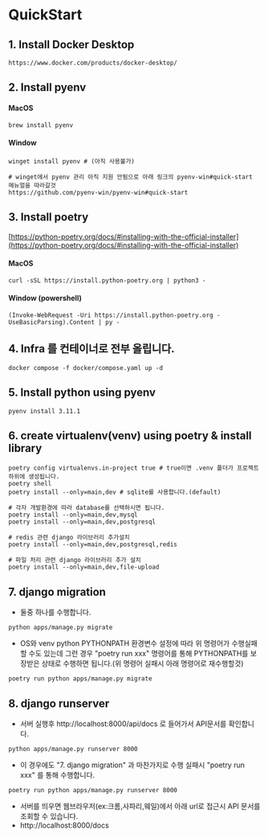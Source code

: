 # QuickStart


## 1. Install Docker Desktop
~~~
https://www.docker.com/products/docker-desktop/
~~~

## 2. Install pyenv

#### MacOS

~~~shell
brew install pyenv
~~~

#### Window
~~~shell
winget install pyenv # (아직 사용불가)

# winget에서 pyenv 관리 아직 지원 안됨으로 아래 링크의 pyenv-win#quick-start 메뉴얼을 따라갈것
https://github.com/pyenv-win/pyenv-win#quick-start
~~~

## 3. Install poetry
[https://python-poetry.org/docs/#installing-with-the-official-installer](https://python-poetry.org/docs/#installing-with-the-official-installer)
#### MacOS
~~~shell
curl -sSL https://install.python-poetry.org | python3 -
~~~

#### Window (powershell)
~~~shell
(Invoke-WebRequest -Uri https://install.python-poetry.org -UseBasicParsing).Content | py -
~~~

## 4. Infra 를 컨테이너로 전부 올립니다.
```shell
docker compose -f docker/compose.yaml up -d
```

## 5. Install python using pyenv
~~~shell
pyenv install 3.11.1
~~~

## 6. create virtualenv(venv) using poetry & install library
~~~shell
poetry config virtualenvs.in-project true # true이면 .venv 폴더가 프로젝트 하위에 생성됩니다.
poetry shell
poetry install --only=main,dev # sqlite를 사용합니다.(default)

# 각자 개발환경에 따라 database를 선택하시면 됩니다.
poetry install --only=main,dev,mysql
poetry install --only=main,dev,postgresql

# redis 관련 django 라이브러리 추가설치
poetry install --only=main,dev,postgresql,redis

# 파일 처리 관련 django 라이브러리 추가 설치
poetry install --only=main,dev,file-upload

~~~

## 7. django migration
* 둘중 하나를 수행합니다.
~~~shell
python apps/manage.py migrate
~~~
* OS와 venv python PYTHONPATH 환경변수 설정에 따라 위 명령어가 수행실패 할 수도 있는데 그런 경우
 "poetry run xxx" 명령어를 통해 PYTHONPATH를 보장받은 상태로 수행하면 됩니다.(위 명령어 실패시 아래 명령어로 재수행할것)
~~~shell
poetry run python apps/manage.py migrate
~~~

## 8. django runserver
* 서버 실행후 http://localhost:8000/api/docs 로 들어가서 API문서를 확인합니다.
~~~shell
python apps/manage.py runserver 8000
~~~
* 이 경우에도 "7. django migration" 과 마찬가지로 수행 실패시 "poetry run xxx" 를 통해 수행합니다.
~~~shell
poetry run python apps/manage.py runserver 8000
~~~
* 서버를 띄우면 웹브라우저(ex:크롬,사파리,웨일)에서 아래 url로 접근시 API 문서를 조회할 수 있습니다.
 * http://localhost:8000/docs
